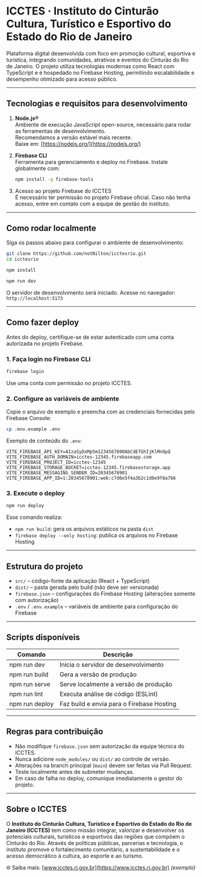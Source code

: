 # ICCTES · Instituto do Cinturão Cultura, Turístico e Esportivo do Estado do Rio de Janeiro

Plataforma digital desenvolvida com foco em promoção cultural, esportiva e turística, integrando comunidades, atrativos e eventos do Cinturão do Rio de Janeiro. O projeto utiliza tecnologias modernas como React com TypeScript e é hospedado no Firebase Hosting, permitindo escalabilidade e desempenho otimizado para acesso público.

---

## Tecnologias e requisitos para desenvolvimento

1. **Node.js®**  
   Ambiente de execução JavaScript open-source, necessário para rodar as ferramentas de desenvolvimento.  
   Recomendamos a versão estável mais recente.  
   Baixe em: [https://nodejs.org/](https://nodejs.org/)

2. **Firebase CLI**  
   Ferramenta para gerenciamento e deploy no Firebase. Instale globalmente com:
   ```bash
   npm install -g firebase-tools
   ```

3. Acesso ao projeto Firebase do ICCTES  
   É necessário ter permissão no projeto Firebase oficial. Caso não tenha acesso, entre em contato com a equipe de gestão do instituto.

---

## Como rodar localmente

Siga os passos abaixo para configurar o ambiente de desenvolvimento:

```bash
git clone https://github.com/notNilton/icctesrio.git
cd icctesrio

npm install

npm run dev
```

O servidor de desenvolvimento será iniciado. Acesse no navegador: `http://localhost:5173`

---

## Como fazer deploy

Antes do deploy, certifique-se de estar autenticado com uma conta autorizada no projeto Firebase.

### 1. Faça login no Firebase CLI
```bash
firebase login
```
Use uma conta com permissão no projeto ICCTES.

### 2. Configure as variáveis de ambiente

Copie o arquivo de exemplo e preencha com as credenciais fornecidas pelo Firebase Console:

```bash
cp .env.example .env
```

Exemplo de conteúdo do `.env`:
```env
VITE_FIREBASE_API_KEY=AIzaSyDxMp5m1234567890AbCdEfGhIjKlMnOpQ
VITE_FIREBASE_AUTH_DOMAIN=icctes-12345.firebaseapp.com
VITE_FIREBASE_PROJECT_ID=icctes-12345
VITE_FIREBASE_STORAGE_BUCKET=icctes-12345.firebasestorage.app
VITE_FIREBASE_MESSAGING_SENDER_ID=20345678901
VITE_FIREBASE_APP_ID=1:20345678901:web:c7d6e5f4a3b2c1d0e9f8a7b6
```

### 3. Execute o deploy
```bash
npm run deploy
```

Esse comando realiza:
- `npm run build`: gera os arquivos estáticos na pasta `dist`
- `firebase deploy --only hosting`: publica os arquivos no Firebase Hosting

---

## Estrutura do projeto

- `src/` – código-fonte da aplicação (React + TypeScript)
- `dist/` – pasta gerada pelo build (não deve ser versionada)
- `firebase.json` – configurações do Firebase Hosting (alterações somente com autorização)
- `.env` / `.env.example` – variáveis de ambiente para configuração do Firebase

---

## Scripts disponíveis

| Comando         | Descrição                                  |
|-----------------|--------------------------------------------|
| npm run dev     | Inicia o servidor de desenvolvimento       |
| npm run build   | Gera a versão de produção                  |
| npm run serve   | Serve localmente a versão de produção      |
| npm run lint    | Executa análise de código (ESLint)         |
| npm run deploy  | Faz build e envia para o Firebase Hosting  |

---

## Regras para contribuição

- Não modifique `firebase.json` sem autorização da equipe técnica do ICCTES.
- Nunca adicione `node_modules/` ou `dist/` ao controle de versão.
- Alterações na branch principal (`main`) devem ser feitas via Pull Request.
- Teste localmente antes de submeter mudanças.
- Em caso de falha no deploy, comunique imediatamente o gestor do projeto.

---

## Sobre o ICCTES

O **Instituto do Cinturão Cultura, Turístico e Esportivo do Estado do Rio de Janeiro (ICCTES)** tem como missão integrar, valorizar e desenvolver os potenciais culturais, turísticos e esportivos das regiões que compõem o Cinturão do Rio. Através de políticas públicas, parcerias e tecnologia, o instituto promove o fortalecimento comunitário, a sustentabilidade e o acesso democrático à cultura, ao esporte e ao turismo.

🌐 Saiba mais: [www.icctes.rj.gov.br](https://www.icctes.rj.gov.br) *(exemplo)*
